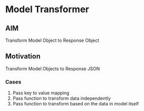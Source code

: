 # Model Transformer

## AIM

Transform Model Object to Response Object

## Motivation

Transform Model Objects to Response JSON

### Cases

1. Pass key to value mapping
2. Pass function to transform data independently
3. Pass function to transform based on the data in model itself
